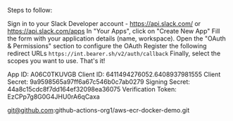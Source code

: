 Steps to follow:

Sign in to your Slack Developer account - https://api.slack.com/ or https://api.slack.com/apps
In "Your Apps", click on "Create New App"
Fill the form with your application details (name, workspace).
Open the "OAuth & Permissions" section to configure the OAuth
Register the following redirect URLs `https://int.bearer.sh/v2/auth/callback`
Finally, select the scopes you want to use.
That's it!

App ID: A06C0TKUVGB
Client ID: 6411494276052.6408937981555
Client Secret: 9a9598565a97ff6a67c546b0c7ab0279
Signing Secret: 44a8c15cdc8f7dd164ef32098ea36075
Verification Token: EzCPp7g8G0G4JHU0rA6qCaxa

git@github.com:github-actions-org1/aws-ecr-docker-demo.git